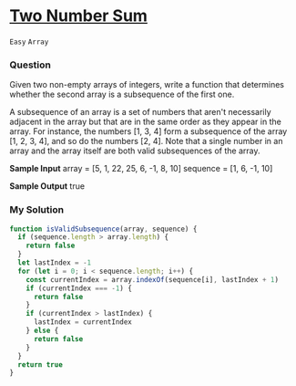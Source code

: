 # [Two Number Sum](https://www.algoexpert.io/questions/two-number-sum)

`Easy` `Array`

### Question
Given two non-empty arrays of integers, write a function that determines whether the second array is a subsequence of the first one.

A subsequence of an array is a set of numbers that aren't necessarily adjacent in the array but that are in the same order as they appear in the array. For instance, the numbers [1, 3, 4] form a subsequence of the array [1, 2, 3, 4], and so do the numbers [2, 4]. Note that a single number in an array and the array itself are both valid subsequences of the array.

**Sample Input**
array = [5, 1, 22, 25, 6, -1, 8, 10]
sequence = [1, 6, -1, 10]

**Sample Output**
true

### My Solution

```js
function isValidSubsequence(array, sequence) {
  if (sequence.length > array.length) {
    return false
  }
  let lastIndex = -1
  for (let i = 0; i < sequence.length; i++) {
    const currentIndex = array.indexOf(sequence[i], lastIndex + 1)
    if (currentIndex === -1) {
      return false
    }
    if (currentIndex > lastIndex) {
      lastIndex = currentIndex
    } else {
      return false
    }
  }
  return true
}

```
